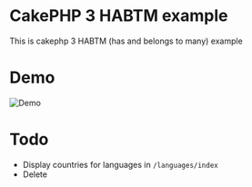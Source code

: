 # CakePHP 3 HABTM example
This is cakephp 3 HABTM (has and belongs to many) example

# Demo
![Demo](http://pixelfield.cz/wp-content/uploads/2015/11/Yuriho-n%C3%A1hledovka.gif)

# Todo
- Display countries for languages in `/languages/index`
- Delete
